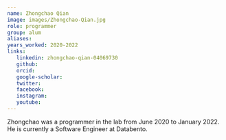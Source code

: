 ```yaml
---
name: Zhongchao Qian
image: images/Zhongchao-Qian.jpg
role: programmer
group: alum
aliases:
years_worked: 2020-2022
links:
   linkedin: zhongchao-qian-04069730
   github:
   orcid: 
   google-scholar:
   twitter:
   facebook:
   instagram: 
   youtube:
---
```


Zhongchao was a programmer in the lab from June 2020 to January 2022. He is currently a Software Engineer at Databento.